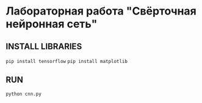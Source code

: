 # Лабораторная работа "Свёрточная нейронная сеть"

## INSTALL LIBRARIES
`pip install tensorflow`
`pip install matplotlib`

## RUN
`python cnn.py`

